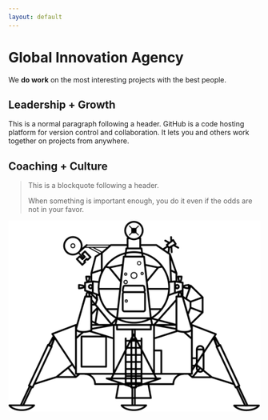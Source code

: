 ```yaml
---
layout: default
---
```

# Global Innovation Agency

We **do work** on the most interesting projects with the best people.

## Leadership + Growth

This is a normal paragraph following a header. GitHub is a code hosting platform for version control and collaboration. It lets you and others work together on projects from anywhere.

## Coaching + Culture

> This is a blockquote following a header.
>
> When something is important enough, you do it even if the odds are not in your favor.

![Lunar Lander](/assets/img/apollo-11-lunar-lander.png)

